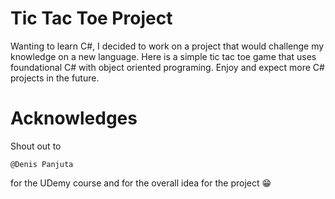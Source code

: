 ﻿# Tic Tac Toe Project

Wanting to learn C#, I decided to work on a project that would challenge my knowledge
on a new language. Here is a simple tic tac toe game that uses foundational C# with object oriented programing. Enjoy and expect more 
C# projects in the future.



# Acknowledges 

Shout out to 

```
@Denis Panjuta 
```

for the UDemy course and for the overall idea for the project 😁